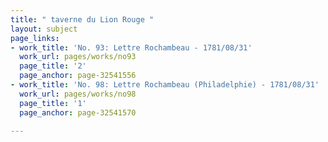 ```yaml
---
title: " taverne du Lion Rouge "
layout: subject
page_links:
- work_title: 'No. 93: Lettre Rochambeau - 1781/08/31'
  work_url: pages/works/no93
  page_title: '2'
  page_anchor: page-32541556
- work_title: 'No. 98: Lettre Rochambeau (Philadelphie) - 1781/08/31'
  work_url: pages/works/no98
  page_title: '1'
  page_anchor: page-32541570

---
```

